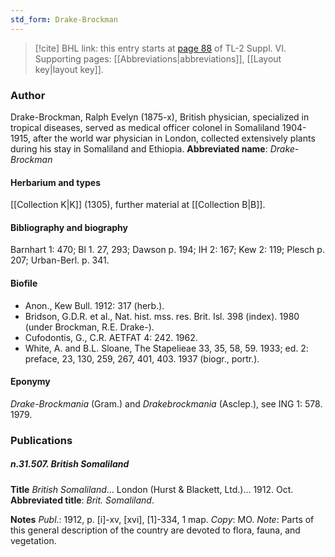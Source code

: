 ```yaml
---
std_form: Drake-Brockman
---
```


> [!cite] BHL link: this entry starts at [page 88](https://www.biodiversitylibrary.org/page/33260076) of TL-2 Suppl. VI.
> Supporting pages: [[Abbreviations|abbreviations]], [[Layout key|layout key]].

### Author

Drake-Brockman, Ralph Evelyn (1875-x), British physician, specialized in tropical diseases, served as medical officer colonel in Somaliland 1904-1915, after the world war physician in London, collected extensively plants during his stay in Somaliland and Ethiopia. 
**Abbreviated name**: *Drake-Brockman*

#### Herbarium and types

[[Collection K|K]] (1305), further material at [[Collection B|B]].

#### Bibliography and biography

Barnhart 1: 470; Bl 1. 27, 293; Dawson p. 194; IH 2: 167; Kew 2: 119; Plesch p. 207; Urban-Berl. p. 341.

#### Biofile

- Anon., Kew Bull. 1912: 317 (herb.).
- Bridson, G.D.R. et al., Nat. hist. mss. res. Brit. Isl. 398 (index). 1980 (under Brockman, R.E. Drake-).
- Cufodontis, G., C.R. AETFAT 4: 242. 1962.
- White, A. and B.L. Sloane, The Stapelieae 33, 35, 58, 59. 1933; ed. 2: preface, 23, 130, 259, 267, 401, 403. 1937 (biogr., portr.).

#### Eponymy

*Drake-Brockmania* (Gram.) and *Drakebrockmania* (Asclep.), see ING 1: 578. 1979.

### Publications

##### n.31.507. British Somaliland

**Title**
*British Somaliland*... London (Hurst & Blackett, Ltd.)... 1912. Oct.
**Abbreviated title**: *Brit. Somaliland*.

**Notes**
*Publ*.: 1912, p. \[i\]-xv, \[xvi\], \[1\]-334, 1 map. *Copy*: MO.
*Note*: Parts of this general description of the country are devoted to flora, fauna, and vegetation.

